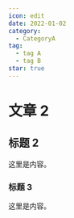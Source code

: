 ```yaml
---
icon: edit
date: 2022-01-02
category:
  - CategoryA
tag:
  - tag A
  - tag B
star: true
---
```


# 文章 2

## 标题 2

这里是内容。

### 标题 3

这里是内容。

